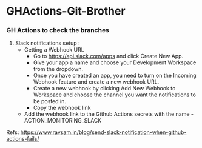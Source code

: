 # GHActions-Git-Brother
### GH Actions to check the branches
1. Slack notifications setup :
    - Getting a Webhook URL
        - Go to https://api.slack.com/apps and click Create New App.
        - Give your app a name and choose your Development Workspace from the dropdown.
        - Once you have created an app, you need to turn on the Incoming Webhook feature and create a new webhook URL.
        - Create a new webhook by clicking Add New Webhook to Workspace and choose the channel you want the notifications to be posted in.
        - Copy the webhook link
    - Add the webhook link to the Github Actions secrets with the name - ACTION_MONITORING_SLACK










Refs:
https://www.ravsam.in/blog/send-slack-notification-when-github-actions-fails/